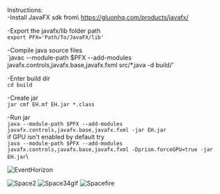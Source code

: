  Instructions:\
 -Install JavaFX sdk from\ 
    https://gluonhq.com/products/javafx/
    
 -Export the javafx/lib folder path\
    `export PFX='Path/To/JavaFX/lib'`
   
-Compile java source files\
    `javac --module-path $PFX --add-modules javafx.controls,javafx.base,javafx.fxml src/*.java -d build/'

-Enter build dir\
    `cd build`
    
-Create jar\
    `jar cmf EH.mf EH.jar *.class`
    
-Run jar\
    `java --module-path $PFX --add-modules javafx.controls,javafx.base,javafx.fxml -jar EH.jar`\
     if GPU isn't enabled by default try\
     `java --module-path $PFX --add-modules javafx.controls,javafx.base,javafx.fxml -Dprism.forceGPU=true -jar EH.jar`\
     
![EventHorizon](https://user-images.githubusercontent.com/71713194/149700132-b0062c1a-6f5d-4c8c-8f80-3273cb5d8d47.PNG)


![Space2](https://user-images.githubusercontent.com/71713194/149699375-d58b385b-5924-4e37-8b9c-34a89b366265.gif)
![Space34gif](https://user-images.githubusercontent.com/71713194/149699629-6eff161f-3baf-4476-a053-b0517c7cb450.gif)
![Spacefire](https://user-images.githubusercontent.com/71713194/149699709-99c1ebef-d212-4385-af81-6ea9525022df.gif)


